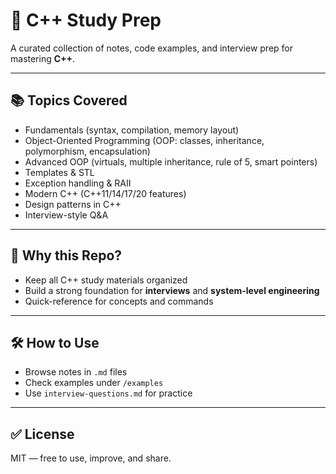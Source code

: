 # 📘 C++ Study Prep

A curated collection of notes, code examples, and interview prep for mastering **C++**.

---

## 📚 Topics Covered

- Fundamentals (syntax, compilation, memory layout)
- Object-Oriented Programming (OOP: classes, inheritance, polymorphism, encapsulation)
- Advanced OOP (virtuals, multiple inheritance, rule of 5, smart pointers)
- Templates & STL
- Exception handling & RAII
- Modern C++ (C++11/14/17/20 features)
- Design patterns in C++
- Interview-style Q&A

---

## 🎯 Why this Repo?

- Keep all C++ study materials organized
- Build a strong foundation for **interviews** and **system-level engineering**
- Quick-reference for concepts and commands

---

## 🛠 How to Use

- Browse notes in `.md` files
- Check examples under `/examples`
- Use `interview-questions.md` for practice

---

## ✅ License

MIT — free to use, improve, and share.
